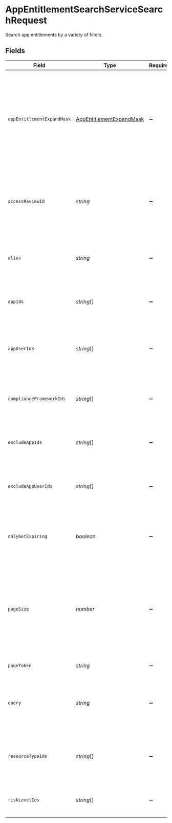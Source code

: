 # AppEntitlementSearchServiceSearchRequest

 Search app entitlements by a variety of filters.



## Fields

| Field                                                                                                                                    | Type                                                                                                                                     | Required                                                                                                                                 | Description                                                                                                                              |
| ---------------------------------------------------------------------------------------------------------------------------------------- | ---------------------------------------------------------------------------------------------------------------------------------------- | ---------------------------------------------------------------------------------------------------------------------------------------- | ---------------------------------------------------------------------------------------------------------------------------------------- |
| `appEntitlementExpandMask`                                                                                                               | [AppEntitlementExpandMask](../../models/shared/appentitlementexpandmask.md)                                                              | :heavy_minus_sign:                                                                                                                       |  The app entitlement expand mask allows the user to get additional information when getting responses containing app entitlement views.<br/> |
| `accessReviewId`                                                                                                                         | *string*                                                                                                                                 | :heavy_minus_sign:                                                                                                                       |  Search for app entitlements that are being reviewed as part of this access review campaign.<br/>                                        |
| `alias`                                                                                                                                  | *string*                                                                                                                                 | :heavy_minus_sign:                                                                                                                       |  Search for app entitlements that have this alias (exact match).<br/>                                                                    |
| `appIds`                                                                                                                                 | *string*[]                                                                                                                               | :heavy_minus_sign:                                                                                                                       |  Search for app entitlements contained in any of these apps.<br/>                                                                        |
| `appUserIds`                                                                                                                             | *string*[]                                                                                                                               | :heavy_minus_sign:                                                                                                                       |  Search for app entitlements that are granted to any of these app user ids.<br/>                                                         |
| `complianceFrameworkIds`                                                                                                                 | *string*[]                                                                                                                               | :heavy_minus_sign:                                                                                                                       |  Search for app entitlements that are part of these compliace frameworks.<br/>                                                           |
| `excludeAppIds`                                                                                                                          | *string*[]                                                                                                                               | :heavy_minus_sign:                                                                                                                       |  Exclude app entitlements from the results that are in these app IDs.<br/>                                                               |
| `excludeAppUserIds`                                                                                                                      | *string*[]                                                                                                                               | :heavy_minus_sign:                                                                                                                       |  Exclude app entitlements from the results that these app users have granted.<br/>                                                       |
| `onlyGetExpiring`                                                                                                                        | *boolean*                                                                                                                                | :heavy_minus_sign:                                                                                                                       |  Restrict results to only those who have expiring app entitlement user bindings.<br/>                                                    |
| `pageSize`                                                                                                                               | *number*                                                                                                                                 | :heavy_minus_sign:                                                                                                                       |  The pageSize where 0 <= pageSize <= 100. Values < 10 will be set to 10. A value of 0 returns the default page size (currently 25)<br/>  |
| `pageToken`                                                                                                                              | *string*                                                                                                                                 | :heavy_minus_sign:                                                                                                                       |  The pageToken field.<br/>                                                                                                               |
| `query`                                                                                                                                  | *string*                                                                                                                                 | :heavy_minus_sign:                                                                                                                       |  Query the app entitlements with a fuzzy search on display name and description.<br/>                                                    |
| `resourceTypeIds`                                                                                                                        | *string*[]                                                                                                                               | :heavy_minus_sign:                                                                                                                       |  Search for app entitlements that are for items on these resource types.<br/>                                                            |
| `riskLevelIds`                                                                                                                           | *string*[]                                                                                                                               | :heavy_minus_sign:                                                                                                                       |  Search for app entitlements with these risk levels.<br/>                                                                                |